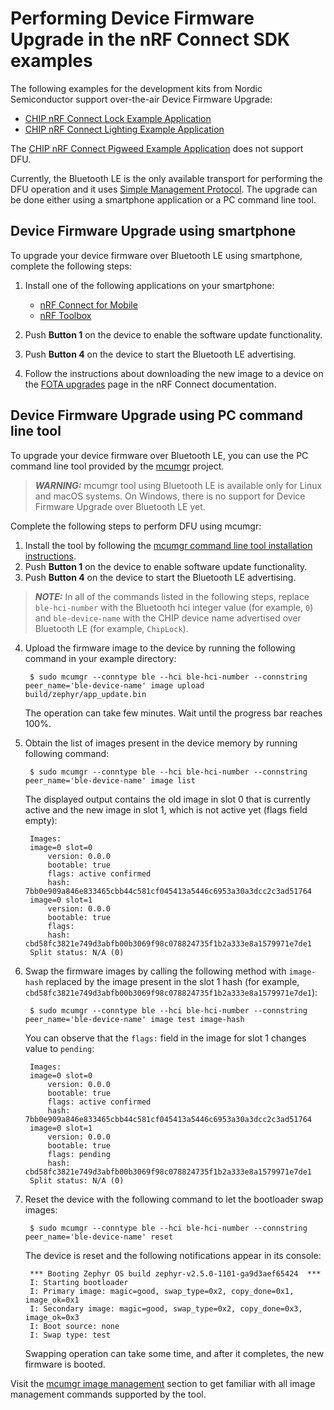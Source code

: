 # Performing Device Firmware Upgrade in the nRF Connect SDK examples

The following examples for the development kits from Nordic Semiconductor
support over-the-air Device Firmware Upgrade:

-   [CHIP nRF Connect Lock Example Application](../../examples/lock-app/nrfconnect/README.md)
-   [CHIP nRF Connect Lighting Example Application](../../examples/lighting-app/nrfconnect/README.md)

The
[CHIP nRF Connect Pigweed Example Application](../../examples/pigweed-app/nrfconnect/README.md)
does not support DFU.

Currently, the Bluetooth LE is the only available transport for performing the DFU operation and it uses [Simple Management Protocol](https://developer.nordicsemi.com/nRF_Connect_SDK/doc/latest/zephyr/guides/device_mgmt/index.html#device-mgmt).
The upgrade can be done either using a smartphone application or a PC command line tool.

## Device Firmware Upgrade using smartphone

To upgrade your device firmware over Bluetooth LE using smartphone, complete the following steps:

1. Install one of the following applications on your smartphone:

   - [nRF Connect for Mobile](https://www.nordicsemi.com/Software-and-Tools/Development-Tools/nRF-Connect-for-mobile)
   - [nRF Toolbox](https://www.nordicsemi.com/Software-and-Tools/Development-Tools/nRF-Toolbox)

2. Push **Button 1** on the device to enable the software update functionality.
3. Push **Button 4** on the device to start the Bluetooth LE advertising.
4. Follow the instructions about downloading the new image to a device on the
[FOTA upgrades](https://developer.nordicsemi.com/nRF_Connect_SDK/doc/latest/nrf/ug_nrf52.html#fota-upgrades)
page in the nRF Connect documentation.

## Device Firmware Upgrade using PC command line tool

To upgrade your device firmware over Bluetooth LE, you can use the PC command line tool provided by the [mcumgr](https://github.com/zephyrproject-rtos/mcumgr) project.

> **_WARNING:_** mcumgr tool using Bluetooth LE is available only for Linux and macOS systems.
> On Windows, there is no support for Device Firmware Upgrade over Bluetooth LE yet.

Complete the following steps to perform DFU using mcumgr:

1. Install the tool by following the [mcumgr command line tool installation instructions](https://developer.nordicsemi.com/nRF_Connect_SDK/doc/latest/zephyr/guides/device_mgmt/index.html#command-line-tool).
2. Push **Button 1** on the device to enable software update functionality.
3. Push **Button 4** on the device to start the Bluetooth LE advertising.

> **_NOTE:_** In all of the commands listed in the following steps, replace `ble-hci-number` with the Bluetooth hci integer value (for example, `0`) and `ble-device-name` with the CHIP device name advertised over Bluetooth LE (for example, `ChipLock`).

4. Upload the firmware image to the device by running the following command in your example directory:

        $ sudo mcumgr --conntype ble --hci ble-hci-number --connstring peer_name='ble-device-name' image upload build/zephyr/app_update.bin

    The operation can take few minutes.
    Wait until the progress bar reaches 100%.
5. Obtain the list of images present in the device memory by running following command:

        $ sudo mcumgr --conntype ble --hci ble-hci-number --connstring peer_name='ble-device-name' image list

    The displayed output contains the old image in slot 0 that is currently active and the new image in slot 1, which is not active yet (flags field empty):

        Images:
        image=0 slot=0
            version: 0.0.0
            bootable: true
            flags: active confirmed
            hash: 7bb0e909a846e833465cbb44c581cf045413a5446c6953a30a3dcc2c3ad51764
        image=0 slot=1
            version: 0.0.0
            bootable: true
            flags: 
            hash: cbd58fc3821e749d3abfb00b3069f98c078824735f1b2a333e8a1579971e7de1
        Split status: N/A (0)

6. Swap the firmware images by calling the following method with `image-hash` replaced by the image present in the slot 1 hash (for example, `cbd58fc3821e749d3abfb00b3069f98c078824735f1b2a333e8a1579971e7de1`):

        $ sudo mcumgr --conntype ble --hci ble-hci-number --connstring peer_name='ble-device-name' image test image-hash

    You can observe that the `flags:` field in the image for slot 1 changes value to `pending`:

        Images:
        image=0 slot=0
            version: 0.0.0
            bootable: true
            flags: active confirmed
            hash: 7bb0e909a846e833465cbb44c581cf045413a5446c6953a30a3dcc2c3ad51764
        image=0 slot=1
            version: 0.0.0
            bootable: true
            flags: pending
            hash: cbd58fc3821e749d3abfb00b3069f98c078824735f1b2a333e8a1579971e7de1
        Split status: N/A (0)

7. Reset the device with the following command to let the bootloader swap images:

        $ sudo mcumgr --conntype ble --hci ble-hci-number --connstring peer_name='ble-device-name' reset

    The device is reset and the following notifications appear in its console:

        *** Booting Zephyr OS build zephyr-v2.5.0-1101-ga9d3aef65424  ***
        I: Starting bootloader
        I: Primary image: magic=good, swap_type=0x2, copy_done=0x1, image_ok=0x1
        I: Secondary image: magic=good, swap_type=0x2, copy_done=0x3, image_ok=0x3
        I: Boot source: none
        I: Swap type: test

    Swapping operation can take some time, and after it completes, the new firmware is booted.

Visit the [mcumgr image management](https://developer.nordicsemi.com/nRF_Connect_SDK/doc/latest/zephyr/guides/device_mgmt/indexhtml#image-management) section to get familiar with all image management commands supported by the tool.
